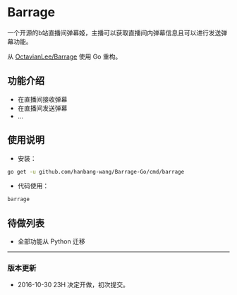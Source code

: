 # Barrage

一个开源的b站直播间弹幕姬，主播可以获取直播间内弹幕信息且可以进行发送弹幕功能。

从 [OctavianLee/Barrage](https://github.com/OctavianLee/Barrage) 使用 Go 重构。

## 功能介绍

+ 在直播间接收弹幕
+ 在直播间发送弹幕
+ ...

## 使用说明

+ 安装：

```bash
go get -u github.com/hanbang-wang/Barrage-Go/cmd/barrage
```

+ 代码使用：

```bash
barrage
```

## 待做列表

+ 全部功能从 Python 迁移

***

### 版本更新

+ 2016-10-30 23H  决定开做，初次提交。